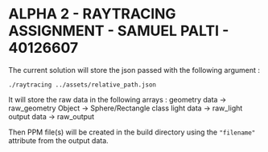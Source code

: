 # ALPHA 2 - RAYTRACING ASSIGNMENT - SAMUEL PALTI - 40126607

The current solution will store the json passed with the following argument :

`./raytracing ../assets/relative_path.json`

It will store the raw data in the following arrays :
geometry data -> raw_geometry
    Object -> Sphere/Rectangle class
light data -> raw_light
output data -> raw_output

Then PPM file(s) will be created in the build directory using the `"filename"` attribute from the output data.
